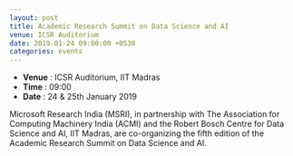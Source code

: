 ```yaml
---
layout: post
title: Academic Research Summit on Data Science and AI
venue: ICSR Auditorium
date: 2019-01-24 09:00:00 +0530
categories: events
---
```

<ul class="mb-5" >
	<li><b>Venue</b> : ICSR Auditorium, IIT Madras</li>
	 <li><b>Time</b> : 09:00 </li>
	 <li><b>Date</b> : 24 & 25th January 2019</li>
</ul>

<p>Microsoft Research India (MSRI), in partnership with  The Association for Computing Machinery India (ACMI) and the Robert Bosch Centre for Data Science and AI, IIT Madras, are co-organizing the fifth  edition of the Academic Research Summit on Data Science and AI.
</p>
      
